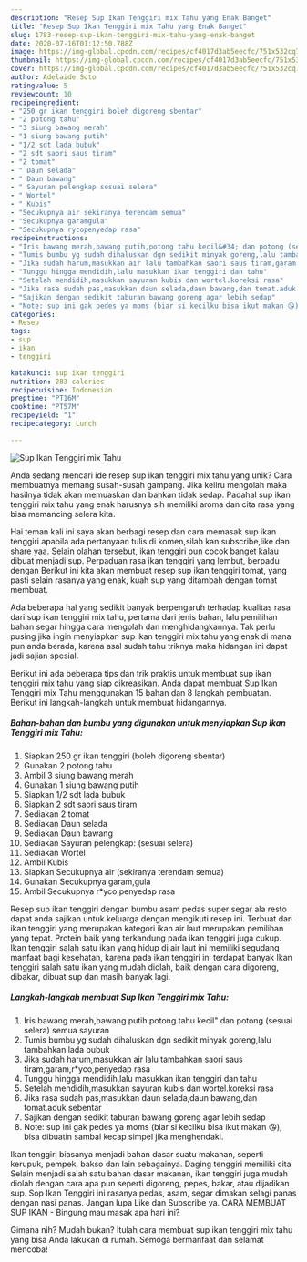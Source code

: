 ```yaml
---
description: "Resep Sup Ikan Tenggiri mix Tahu yang Enak Banget"
title: "Resep Sup Ikan Tenggiri mix Tahu yang Enak Banget"
slug: 1783-resep-sup-ikan-tenggiri-mix-tahu-yang-enak-banget
date: 2020-07-16T01:12:50.788Z
image: https://img-global.cpcdn.com/recipes/cf4017d3ab5eecfc/751x532cq70/sup-ikan-tenggiri-mix-tahu-foto-resep-utama.jpg
thumbnail: https://img-global.cpcdn.com/recipes/cf4017d3ab5eecfc/751x532cq70/sup-ikan-tenggiri-mix-tahu-foto-resep-utama.jpg
cover: https://img-global.cpcdn.com/recipes/cf4017d3ab5eecfc/751x532cq70/sup-ikan-tenggiri-mix-tahu-foto-resep-utama.jpg
author: Adelaide Soto
ratingvalue: 5
reviewcount: 10
recipeingredient:
- "250 gr ikan tenggiri boleh digoreng sbentar"
- "2 potong tahu"
- "3 siung bawang merah"
- "1 siung bawang putih"
- "1/2 sdt lada bubuk"
- "2 sdt saori saus tiram"
- "2 tomat"
- " Daun selada"
- " Daun bawang"
- " Sayuran pelengkap sesuai selera"
- " Wortel"
- " Kubis"
- "Secukupnya air sekiranya terendam semua"
- "Secukupnya garamgula"
- "Secukupnya rycopenyedap rasa"
recipeinstructions:
- "Iris bawang merah,bawang putih,potong tahu kecil&#34; dan potong (sesuai selera) semua sayuran"
- "Tumis bumbu yg sudah dihaluskan dgn sedikit minyak goreng,lalu tambahkan lada bubuk"
- "Jika sudah harum,masukkan air lalu tambahkan saori saus tiram,garam,r*yco,penyedap rasa"
- "Tunggu hingga mendidih,lalu masukkan ikan tenggiri dan tahu"
- "Setelah mendidih,masukkan sayuran kubis dan wortel.koreksi rasa"
- "Jika rasa sudah pas,masukkan daun selada,daun bawang,dan tomat.aduk sebentar"
- "Sajikan dengan sedikit taburan bawang goreng agar lebih sedap"
- "Note: sup ini gak pedes ya moms (biar si kecilku bisa ikut makan 😘), bisa dibuatin sambal kecap simpel jika menghendaki."
categories:
- Resep
tags:
- sup
- ikan
- tenggiri

katakunci: sup ikan tenggiri 
nutrition: 283 calories
recipecuisine: Indonesian
preptime: "PT16M"
cooktime: "PT57M"
recipeyield: "1"
recipecategory: Lunch

---
```



![Sup Ikan Tenggiri mix Tahu](https://img-global.cpcdn.com/recipes/cf4017d3ab5eecfc/751x532cq70/sup-ikan-tenggiri-mix-tahu-foto-resep-utama.jpg)

Anda sedang mencari ide resep sup ikan tenggiri mix tahu yang unik? Cara membuatnya memang susah-susah gampang. Jika keliru mengolah maka hasilnya tidak akan memuaskan dan bahkan tidak sedap. Padahal sup ikan tenggiri mix tahu yang enak harusnya sih memiliki aroma dan cita rasa yang bisa memancing selera kita.

Hai teman kali ini saya akan berbagi resep dan cara memasak sup ikan tenggiri apabila ada pertanyaan tulis di komen,silah kan subscribe,like dan share yaa. Selain olahan tersebut, ikan tenggiri pun cocok banget kalau dibuat menjadi sup. Perpaduan rasa ikan tenggiri yang lembut, berpadu dengan Berikut ini kita akan membuat resep sup ikan tenggiri tomat, yang pasti selain rasanya yang enak, kuah sup yang ditambah dengan tomat membuat.

Ada beberapa hal yang sedikit banyak berpengaruh terhadap kualitas rasa dari sup ikan tenggiri mix tahu, pertama dari jenis bahan, lalu pemilihan bahan segar hingga cara mengolah dan menghidangkannya. Tak perlu pusing jika ingin menyiapkan sup ikan tenggiri mix tahu yang enak di mana pun anda berada, karena asal sudah tahu triknya maka hidangan ini dapat jadi sajian spesial.


Berikut ini ada beberapa tips dan trik praktis untuk membuat sup ikan tenggiri mix tahu yang siap dikreasikan. Anda dapat membuat Sup Ikan Tenggiri mix Tahu menggunakan 15 bahan dan 8 langkah pembuatan. Berikut ini langkah-langkah untuk membuat hidangannya.

<!--inarticleads1-->

##### Bahan-bahan dan bumbu yang digunakan untuk menyiapkan Sup Ikan Tenggiri mix Tahu:

1. Siapkan 250 gr ikan tenggiri (boleh digoreng sbentar)
1. Gunakan 2 potong tahu
1. Ambil 3 siung bawang merah
1. Gunakan 1 siung bawang putih
1. Siapkan 1/2 sdt lada bubuk
1. Siapkan 2 sdt saori saus tiram
1. Sediakan 2 tomat
1. Sediakan  Daun selada
1. Sediakan  Daun bawang
1. Sediakan  Sayuran pelengkap: (sesuai selera)
1. Sediakan  Wortel
1. Ambil  Kubis
1. Siapkan Secukupnya air (sekiranya terendam semua)
1. Gunakan Secukupnya garam,gula
1. Ambil Secukupnya r*yco,penyedap rasa


Resep sup ikan tenggiri dengan bumbu asam pedas super segar ala resto dapat anda sajikan untuk keluarga dengan mengikuti resep ini. Terbuat dari ikan tenggiri yang merupakan kategori ikan air laut merupakan pemilihan yang tepat. Protein baik yang terkandung pada ikan tenggiri juga cukup. Ikan tenggiri salah satu ikan yang hidup di air laut ini memiliki segudang manfaat bagi kesehatan, karena pada ikan tenggiri ini terdapat banyak Ikan tenggiri salah satu ikan yang mudah diolah, baik dengan cara digoreng, dibakar, dibuat sup dan masih banyak lagi. 

<!--inarticleads2-->

##### Langkah-langkah membuat Sup Ikan Tenggiri mix Tahu:

1. Iris bawang merah,bawang putih,potong tahu kecil&#34; dan potong (sesuai selera) semua sayuran
1. Tumis bumbu yg sudah dihaluskan dgn sedikit minyak goreng,lalu tambahkan lada bubuk
1. Jika sudah harum,masukkan air lalu tambahkan saori saus tiram,garam,r*yco,penyedap rasa
1. Tunggu hingga mendidih,lalu masukkan ikan tenggiri dan tahu
1. Setelah mendidih,masukkan sayuran kubis dan wortel.koreksi rasa
1. Jika rasa sudah pas,masukkan daun selada,daun bawang,dan tomat.aduk sebentar
1. Sajikan dengan sedikit taburan bawang goreng agar lebih sedap
1. Note: sup ini gak pedes ya moms (biar si kecilku bisa ikut makan 😘), bisa dibuatin sambal kecap simpel jika menghendaki.


Ikan tenggiri biasanya menjadi bahan dasar suatu makanan, seperti kerupuk, pempek, bakso dan lain sebagainya. Daging tenggiri memiliki cita Selain menjadi salah satu bahan dasar makanan, ikan tenggiri juga mudah diolah dengan cara apa pun seperti digoreng, pepes, bakar, atau dijadikan sup. Sop Ikan Tenggiri ini rasanya pedas, asam, segar dimakan selagi panas dengan nasi panas. Jangan lupa Like dan Subscribe ya. CARA MEMBUAT SUP IKAN - Bingung mau masak apa hari ini? 

Gimana nih? Mudah bukan? Itulah cara membuat sup ikan tenggiri mix tahu yang bisa Anda lakukan di rumah. Semoga bermanfaat dan selamat mencoba!
